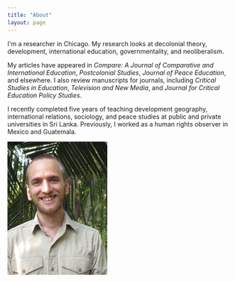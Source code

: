 ```yaml
---
title: "About"
layout: page
---
```


I'm a researcher in Chicago. My research looks at decolonial theory, development, international education, governmentality, and neoliberalism.

My articles have appeared in *Compare: A Journal of Comparative and International Education*, *Postcolonial Studies*, *Journal of Peace Education*, and elsewhere. I also review manuscripts for journals, including *Critical Studies in Education*, *Television and New Media*, and *Journal for Critical Education Policy Studies*.

I recently completed five years of teaching development geography, international relations, sociology, and peace studies at public and private universities in Sri Lanka. Previously, I worked as a human rights observer in Mexico and Guatemala.


![DavidGolding.jpg](/assets/DavidGolding.JPG)
